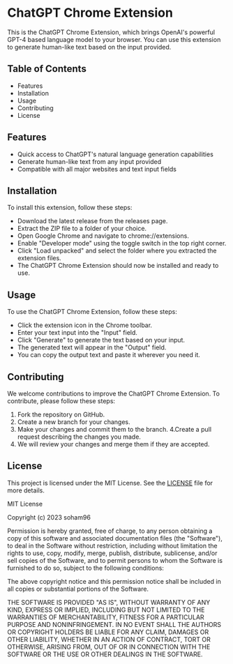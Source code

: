 # ChatGPT Chrome Extension
This is the ChatGPT Chrome Extension, which brings OpenAI's powerful GPT-4 based language model to your browser. You can use this extension to generate human-like text based on the input provided.

## Table of Contents
- Features
- Installation
- Usage
- Contributing
- License

## Features
- Quick access to ChatGPT's natural language generation capabilities
- Generate human-like text from any input provided
- Compatible with all major websites and text input fields

## Installation
To install this extension, follow these steps:

- Download the latest release from the releases page.
- Extract the ZIP file to a folder of your choice.
- Open Google Chrome and navigate to chrome://extensions.
- Enable "Developer mode" using the toggle switch in the top right corner.
- Click "Load unpacked" and select the folder where you extracted the extension files.
- The ChatGPT Chrome Extension should now be installed and ready to use.

## Usage
To use the ChatGPT Chrome Extension, follow these steps:

- Click the extension icon in the Chrome toolbar.
- Enter your text input into the "Input" field.
- Click "Generate" to generate the text based on your input.
- The generated text will appear in the "Output" field.
- You can copy the output text and paste it wherever you need it.

## Contributing
We welcome contributions to improve the ChatGPT Chrome Extension. To contribute, please follow these steps:

1. Fork the repository on GitHub.
2. Create a new branch for your changes.
3. Make your changes and commit them to the branch.
4.Create a pull request describing the changes you made.
5. We will review your changes and merge them if they are accepted.

## License

This project is licensed under the MIT License. See the [LICENSE](https://opensource.org/license/mit/) file for more details.

MIT License

Copyright (c) 2023 soham96

Permission is hereby granted, free of charge, to any person obtaining a copy
of this software and associated documentation files (the "Software"), to deal
in the Software without restriction, including without limitation the rights
to use, copy, modify, merge, publish, distribute, sublicense, and/or sell
copies of the Software, and to permit persons to whom the Software is
furnished to do so, subject to the following conditions:

The above copyright notice and this permission notice shall be included in all
copies or substantial portions of the Software.

THE SOFTWARE IS PROVIDED "AS IS", WITHOUT WARRANTY OF ANY KIND, EXPRESS OR
IMPLIED, INCLUDING BUT NOT LIMITED TO THE WARRANTIES OF MERCHANTABILITY,
FITNESS FOR A PARTICULAR PURPOSE AND NONINFRINGEMENT. IN NO EVENT SHALL THE
AUTHORS OR COPYRIGHT HOLDERS BE LIABLE FOR ANY CLAIM, DAMAGES OR OTHER
LIABILITY, WHETHER IN AN ACTION OF CONTRACT, TORT OR OTHERWISE, ARISING FROM,
OUT OF OR IN CONNECTION WITH THE SOFTWARE OR THE USE OR OTHER DEALINGS IN THE
SOFTWARE.
